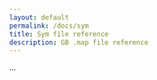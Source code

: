 ```yaml
---
layout: default
permalink: /docs/sym
title: Sym file reference
description: GB .map file reference
---
```


...
